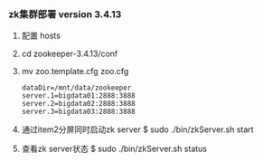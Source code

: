 ### zk集群部署 version 3.4.13

1. 配置 hosts
2. cd zookeeper-3.4.13/conf
3. mv zoo.template.cfg zoo.cfg
    ```
    dataDir=/mnt/data/zookeeper
    server.1=bigdata01:2888:3888
    server.2=bigdata02:2888:3888
    server.3=bigdata03:2888:3888
    ```
4. 通过item2分屏同时启动zk server
$ sudo ./bin/zkServer.sh start

5. 查看zk server状态
$ sudo ./bin/zkServer.sh status
[](https://github.com/Dongzai1005/learning/blob/master/bigdata/src/main/java/wang/xiaoluobo/zookeeper/images/zk01.png)
[](https://github.com/Dongzai1005/learning/blob/master/bigdata/src/main/java/wang/xiaoluobo/zookeeper/images/zk02.png)
[](https://github.com/Dongzai1005/learning/blob/master/bigdata/src/main/java/wang/xiaoluobo/zookeeper/images/zk03.png)
